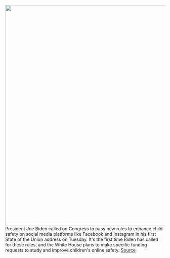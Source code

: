 <img src='https://cdn.vox-cdn.com/thumbor/f1vF7QukBdU1k9WaPXwwlES8kJQ=/0x0:4873x3249/1200x800/filters:focal(2048x1236:2826x2014)/cdn.vox-cdn.com/uploads/chorus_image/image/70567914/1375574620.0.jpg' width='700px' /><br/>
President Joe Biden called on Congress to pass new rules to enhance child safety on social media platforms like Facebook and Instagram in his first State of the Union address on Tuesday. It's the first time Biden has called for these rules, and the White House plans to make specific funding requests to study and improve children's online safety.
<a href='https://www.theverge.com/2022/3/1/22957505/biden-children-kids-privacy-tech-facebook-instagram-frances-haugen-sotu'> Source <a/>
